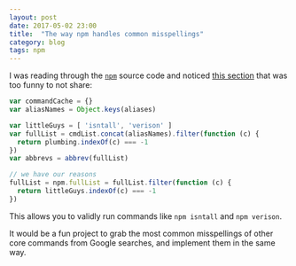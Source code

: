 ```yaml
---
layout: post
date: 2017-05-02 23:00
title:  "The way npm handles common misspellings"
category: blog
tags: npm
---
```

I was reading through the [`npm`](https://github.com/npm/npm) source code and noticed [this section](https://github.com/npm/npm/blob/d46015256941ddfff1463338e3e2f8f77624a1ff/lib/npm.js#L68) that was too funny to not share:

```js
var commandCache = {}
var aliasNames = Object.keys(aliases)

var littleGuys = [ 'isntall', 'verison' ]
var fullList = cmdList.concat(aliasNames).filter(function (c) {
  return plumbing.indexOf(c) === -1
})
var abbrevs = abbrev(fullList)

// we have our reasons
fullList = npm.fullList = fullList.filter(function (c) {
  return littleGuys.indexOf(c) === -1
})
```
This allows you to validly run commands like `npm isntall` and `npm verison`.


It would be a fun project to grab the most common misspellings of other core commands from Google searches, and implement them in the same way.